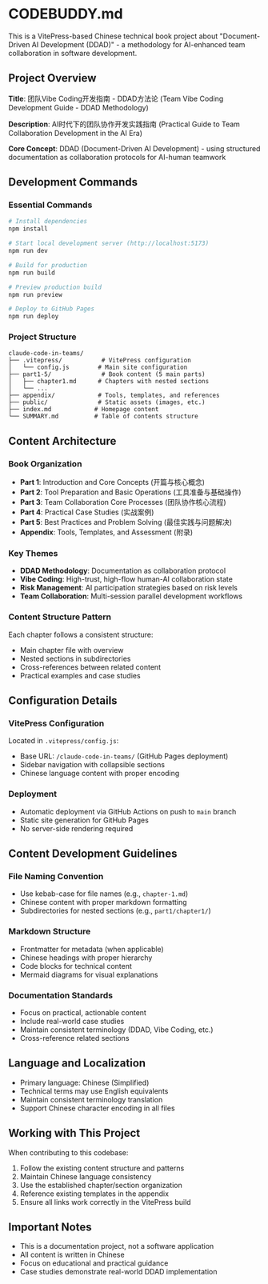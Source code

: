 # CODEBUDDY.md

This is a VitePress-based Chinese technical book project about "Document-Driven AI Development (DDAD)" - a methodology for AI-enhanced team collaboration in software development.

## Project Overview

**Title**: 团队Vibe Coding开发指南 - DDAD方法论 (Team Vibe Coding Development Guide - DDAD Methodology)

**Description**: AI时代下的团队协作开发实践指南 (Practical Guide to Team Collaboration Development in the AI Era)

**Core Concept**: DDAD (Document-Driven AI Development) - using structured documentation as collaboration protocols for AI-human teamwork

## Development Commands

### Essential Commands
```bash
# Install dependencies
npm install

# Start local development server (http://localhost:5173)
npm run dev

# Build for production
npm run build

# Preview production build
npm run preview

# Deploy to GitHub Pages
npm run deploy
```

### Project Structure
```
claude-code-in-teams/
├── .vitepress/           # VitePress configuration
│   └── config.js        # Main site configuration
├── part1-5/              # Book content (5 main parts)
│   ├── chapter1.md      # Chapters with nested sections
│   └── ...
├── appendix/            # Tools, templates, and references
├── public/              # Static assets (images, etc.)
├── index.md            # Homepage content
└── SUMMARY.md          # Table of contents structure
```

## Content Architecture

### Book Organization
- **Part 1**: Introduction and Core Concepts (开篇与核心概念)
- **Part 2**: Tool Preparation and Basic Operations (工具准备与基础操作) 
- **Part 3**: Team Collaboration Core Processes (团队协作核心流程)
- **Part 4**: Practical Case Studies (实战案例)
- **Part 5**: Best Practices and Problem Solving (最佳实践与问题解决)
- **Appendix**: Tools, Templates, and Assessment (附录)

### Key Themes
- **DDAD Methodology**: Documentation as collaboration protocol
- **Vibe Coding**: High-trust, high-flow human-AI collaboration state
- **Risk Management**: AI participation strategies based on risk levels
- **Team Collaboration**: Multi-session parallel development workflows

### Content Structure Pattern
Each chapter follows a consistent structure:
- Main chapter file with overview
- Nested sections in subdirectories
- Cross-references between related content
- Practical examples and case studies

## Configuration Details

### VitePress Configuration
Located in `.vitepress/config.js`:
- Base URL: `/claude-code-in-teams/` (GitHub Pages deployment)
- Sidebar navigation with collapsible sections
- Chinese language content with proper encoding

### Deployment
- Automatic deployment via GitHub Actions on push to `main` branch
- Static site generation for GitHub Pages
- No server-side rendering required

## Content Development Guidelines

### File Naming Convention
- Use kebab-case for file names (e.g., `chapter-1.md`)
- Chinese content with proper markdown formatting
- Subdirectories for nested sections (e.g., `part1/chapter1/`)

### Markdown Structure
- Frontmatter for metadata (when applicable)
- Chinese headings with proper hierarchy
- Code blocks for technical content
- Mermaid diagrams for visual explanations

### Documentation Standards
- Focus on practical, actionable content
- Include real-world case studies
- Maintain consistent terminology (DDAD, Vibe Coding, etc.)
- Cross-reference related sections

## Language and Localization

- Primary language: Chinese (Simplified)
- Technical terms may use English equivalents
- Maintain consistent terminology translation
- Support Chinese character encoding in all files

## Working with This Project

When contributing to this codebase:
1. Follow the existing content structure and patterns
2. Maintain Chinese language consistency
3. Use the established chapter/section organization
4. Reference existing templates in the appendix
5. Ensure all links work correctly in the VitePress build

## Important Notes

- This is a documentation project, not a software application
- All content is written in Chinese
- Focus on educational and practical guidance
- Case studies demonstrate real-world DDAD implementation